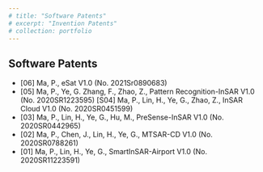 ```yaml
---
# title: "Software Patents"
# excerpt: "Invention Patents"
# collection: portfolio
---
```

Software Patents
------
* [06] Ma, P., eSat V1.0 (No. 2021Sr0890683)
* [05] Ma, P., Ye, G. Zhang, F., Zhao, Z., Pattern Recognition-InSAR V1.0 (No. 2020SR1223595) [S04] Ma, P., Lin, H., Ye, G., Zhao, Z., InSAR Cloud V1.0 (No. 2020SR0451599)
* [03] Ma, P., Lin, H., Ye, G., Hu, M., PreSense-InSAR V1.0 (No. 2020SR0442965)
* [02] Ma, P., Chen, J., Lin, H., Ye, G., MTSAR-CD V1.0 (No. 2020SR0788261)
* [01] Ma, P., Lin, H., Ye, G., SmartInSAR-Airport V1.0 (No. 2020SR11223591)
